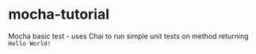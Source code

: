 # mocha-tutorial

Mocha basic test - uses Chai to run simple unit tests on method returning `Hello World!`
